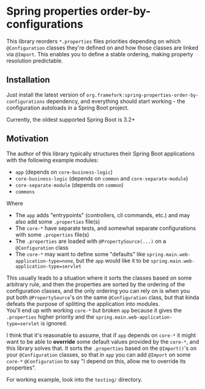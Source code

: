 # Spring properties order-by-configurations

This library reorders `*.properties` files priorities depending on which `@Configuration` classes they're defined on and how those classes are linked via `@Import`.
This enables you to define a stable ordering, making property resolution predictable.

## Installation

Just install the latest version of `org.framefork:spring-properties-order-by-configurations` dependency, and everything should start working - the configuration autoloads in a Spring Boot project.

Currently, the oldest supported Spring Boot is 3.2+

## Motivation

The author of this library typically structures their Spring Boot applications with the following example modules:
* `app` (depends on `core-business-logic`)
* `core-business-logic` (depends on `common` and `core-separate-module`)
* `core-separate-module` (depends on `common`)
* `commons`

Where
* The `app` adds "entrypoints" (controllers, cli commands, etc.) and may also add some `.properties` file(s)
* The `core-*` have separate tests, and somewhat separate configurations with some `.properties` file(s)
* The `.properties` are loaded with `@PropertySource(...)` on a `@Configuration` class
* The `core-*` may want to define some "defaults" like `spring.main.web-application-type=none`, but the `app` would like it to be `spring.main.web-application-type=servlet`

This usually leads to a situation where it sorts the classes based on some arbitrary rule, and then the properties are sorted by the ordering of the configuration classes,
and the only ordering you can rely on is when you put both `@PropertySource`'s on the same `@Configuration` class, but that kinda defeats the purpose of splitting the application into modules.  
You'll end up with working `core-*` but broken `app` because it gives the `.properties` higher priority and the `spring.main.web-application-type=servlet` is ignored.

I think that it's reasonable to assume, that if `app` depends on `core-*` it might want to be able to **override** some default values provided by the `core-*`, and this library solves that.
It sorts the `.properties` based on the `@Import()`'s on your `@Configuration` classes, so that in `app` you can add `@Import` on some `core-*` `@Configuration` to say "I depend on this, allow me to override its properties".

For working example, look into the `testing/` directory.
